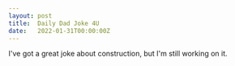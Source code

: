 ```yaml
---
layout: post
title:  Daily Dad Joke 4U
date:   2022-01-31T00:00:00Z
---
```

I've got a great joke about construction, but I'm still working on it.
